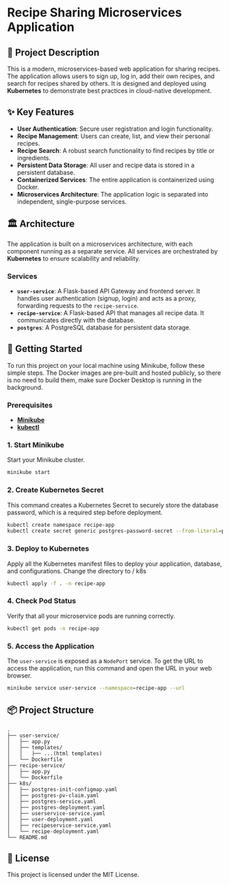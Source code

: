 
# Recipe Sharing Microservices Application

## 📝 Project Description

This is a modern, microservices-based web application for sharing recipes. The application allows users to sign up, log in, add their own recipes, and search for recipes shared by others. It is designed and deployed using **Kubernetes** to demonstrate best practices in cloud-native development.

## ✨ Key Features

  * **User Authentication**: Secure user registration and login functionality.
  * **Recipe Management**: Users can create, list, and view their personal recipes.
  * **Recipe Search**: A robust search functionality to find recipes by title or ingredients.
  * **Persistent Data Storage**: All user and recipe data is stored in a persistent database.
  * **Containerized Services**: The entire application is containerized using Docker.
  * **Microservices Architecture**: The application logic is separated into independent, single-purpose services.

## 🏛️ Architecture

The application is built on a microservices architecture, with each component running as a separate service. All services are orchestrated by **Kubernetes** to ensure scalability and reliability.

### Services

  * **`user-service`**: A Flask-based API Gateway and frontend server. It handles user authentication (signup, login) and acts as a proxy, forwarding requests to the `recipe-service`.
  * **`recipe-service`**: A Flask-based API that manages all recipe data. It communicates directly with the database.
  * **`postgres`**: A PostgreSQL database for persistent data storage.

## 🚀 Getting Started

To run this project on your local machine using Minikube, follow these simple steps.
 The Docker images are pre-built and hosted publicly, so there is no need to build them, make sure Docker Desktop is running in the background.

### Prerequisites

  * [**Minikube**](https://minikube.sigs.k8s.io/docs/start/)
  * [**kubectl**](https://kubernetes.io/docs/tasks/tools/install-kubectl/)

### 1\. Start Minikube

Start your Minikube cluster.

```sh
minikube start
```

### 2\. Create Kubernetes Secret

This command creates a Kubernetes Secret to securely store the database password, which is a required step before deployment.

```sh
kubectl create namespace recipe-app
kubectl create secret generic postgres-password-secret --from-literal=password=mysecretpassword6432 -n recipe-app
```

### 3\. Deploy to Kubernetes

Apply all the Kubernetes manifest files to deploy your application, database, and configurations. Change the directory to / k8s

```sh
kubectl apply -f . -n recipe-app
```

### 4\. Check Pod Status

Verify that all your microservice pods are running correctly.

```sh
kubectl get pods -n recipe-app
```

### 5\. Access the Application

The `user-service` is exposed as a `NodePort` service. To get the URL to access the application, run this command and open the URL in your web browser.

```sh
minikube service user-service --namespace=recipe-app --url
```

## 📦 Project Structure

```
.
├── user-service/
│   ├── app.py
│   ├── templates/
│   │   ├── ...(html templates)
│   └── Dockerfile
├── recipe-service/
│   ├── app.py
│   └── Dockerfile
├── k8s/
│   ├── postgres-init-configmap.yaml
│   ├── postgres-pv-claim.yaml
│   ├── postgres-service.yaml
│   ├── postgres-deployment.yaml
│   ├── userservice-service.yaml
│   ├── user-deployment.yaml
│   ├── recipeservice-service.yaml
│   └── recipe-deployment.yaml
└── README.md
```

## 📄 License

This project is licensed under the MIT License.